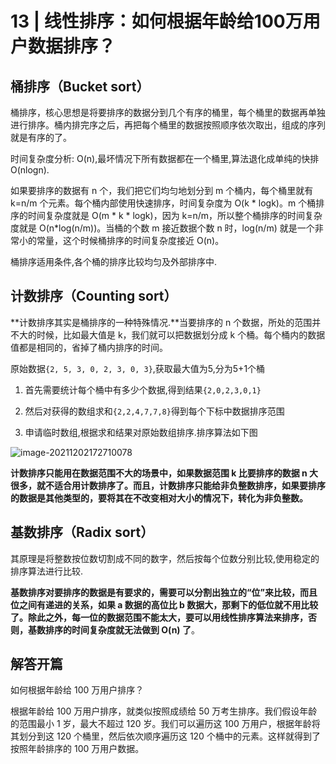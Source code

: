 # 13 | 线性排序：如何根据年龄给100万用户数据排序？

## 桶排序（Bucket sort）

桶排序，核心思想是将要排序的数据分到几个有序的桶里，每个桶里的数据再单独进行排序。桶内排完序之后，再把每个桶里的数据按照顺序依次取出，组成的序列就是有序的了。

时间复杂度分析: O(n),最坏情况下所有数据都在一个桶里,算法退化成单纯的快排O(nlogn).

如果要排序的数据有 n 个，我们把它们均匀地划分到 m 个桶内，每个桶里就有 k=n/m 个元素。每个桶内部使用快速排序，时间复杂度为 O(k * logk)。m 个桶排序的时间复杂度就是 O(m * k * logk)，因为 k=n/m，所以整个桶排序的时间复杂度就是 O(n*log(n/m))。当桶的个数 m 接近数据个数 n 时，log(n/m) 就是一个非常小的常量，这个时候桶排序的时间复杂度接近 O(n)。

桶排序适用条件,各个桶的排序比较均匀及外部排序中.

## 计数排序（Counting sort）

**计数排序其实是桶排序的一种特殊情况.**当要排序的 n 个数据，所处的范围并不大的时候，比如最大值是 k，我们就可以把数据划分成 k 个桶。每个桶内的数据值都是相同的，省掉了桶内排序的时间。

原始数据`{2, 5, 3, 0, 2, 3, 0, 3}`,获取最大值为5,分为5+1个桶

1. 首先需要统计每个桶中有多少个数据,得到结果`{2,0,2,3,0,1}`

2. 然后对获得的数组求和`{2,2,4,7,7,8}`得到每个下标中数据排序范围

3. 申请临时数组,根据求和结果对原始数组排序.排序算法如下图

![image-20211202172710078](C:\Users\Administrator\AppData\Roaming\Typora\typora-user-images\image-20211202172710078.png)

**计数排序只能用在数据范围不大的场景中，如果数据范围 k 比要排序的数据 n 大很多，就不适合用计数排序了。而且，计数排序只能给非负整数排序，如果要排序的数据是其他类型的，要将其在不改变相对大小的情况下，转化为非负整数。**

## 基数排序（Radix sort）

其原理是将整数按位数切割成不同的数字，然后按每个位数分别比较,使用稳定的排序算法进行比较.

**基数排序对要排序的数据是有要求的，需要可以分割出独立的“位”来比较，而且位之间有递进的关系，如果 a 数据的高位比 b 数据大，那剩下的低位就不用比较了。除此之外，每一位的数据范围不能太大，要可以用线性排序算法来排序，否则，基数排序的时间复杂度就无法做到 O(n) 了**。



## 解答开篇

如何根据年龄给 100 万用户排序？

根据年龄给 100 万用户排序，就类似按照成绩给 50 万考生排序。我们假设年龄的范围最小 1 岁，最大不超过 120 岁。我们可以遍历这 100 万用户，根据年龄将其划分到这 120 个桶里，然后依次顺序遍历这 120 个桶中的元素。这样就得到了按照年龄排序的 100 万用户数据。